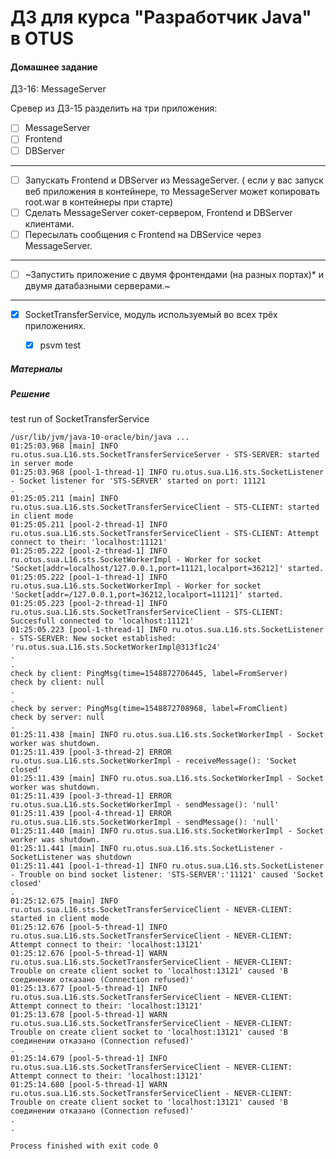 ﻿# ДЗ для курса "Разработчик Java" в OTUS


#### Домашнее задание
ДЗ-16: MessageServer

Cревер из ДЗ-15 разделить на три приложения:
- [ ] MessageServer
- [ ] Frontend
- [ ] DBServer
---
- [ ] Запускать Frontend и DBServer из MessageServer. ( если у вас запуск веб приложения в контейнере, то MessageServer может копировать root.war в контейнеры при старте) 
- [ ] Сделать MessageServer сокет-сервером, Frontend и DBServer клиентами.
- [ ] Пересылать сообщения с Frontend на DBService через MessageServer.
---
- [ ] ~Запустить приложение с двумя фронтендами (на разных портах)* и двумя датабазными серверами.~
---
- [x] SocketTransferService, модуль используемый во всех трёх приложениях.
  - [x] psvm test
  

##### Материалы

##### Решение

test run of SocketTransferService
``` 
/usr/lib/jvm/java-10-oracle/bin/java ...
01:25:03.968 [main] INFO ru.otus.sua.L16.sts.SocketTransferServiceServer - STS-SERVER: started in server mode
01:25:03.968 [pool-1-thread-1] INFO ru.otus.sua.L16.sts.SocketListener - Socket listener for 'STS-SERVER' started on port: 11121
.
01:25:05.211 [main] INFO ru.otus.sua.L16.sts.SocketTransferServiceClient - STS-CLIENT: started in client mode
01:25:05.211 [pool-2-thread-1] INFO ru.otus.sua.L16.sts.SocketTransferServiceClient - STS-CLIENT: Attempt connect to their: 'localhost:11121'
01:25:05.222 [pool-2-thread-1] INFO ru.otus.sua.L16.sts.SocketWorkerImpl - Worker for socket 'Socket[addr=localhost/127.0.0.1,port=11121,localport=36212]' started.
01:25:05.222 [pool-1-thread-1] INFO ru.otus.sua.L16.sts.SocketWorkerImpl - Worker for socket 'Socket[addr=/127.0.0.1,port=36212,localport=11121]' started.
01:25:05.223 [pool-2-thread-1] INFO ru.otus.sua.L16.sts.SocketTransferServiceClient - STS-CLIENT: Succesfull connected to 'localhost:11121'
01:25:05.223 [pool-1-thread-1] INFO ru.otus.sua.L16.sts.SocketListener - STS-SERVER: New socket established: 'ru.otus.sua.L16.sts.SocketWorkerImpl@313f1c24'
.
.
check by client: PingMsg(time=1548872706445, label=FromServer)
check by client: null
.
.
check by server: PingMsg(time=1548872708968, label=FromClient)
check by server: null
.
01:25:11.438 [main] INFO ru.otus.sua.L16.sts.SocketWorkerImpl - Socket worker was shutdown.
01:25:11.439 [pool-3-thread-2] ERROR ru.otus.sua.L16.sts.SocketWorkerImpl - receiveMessage(): 'Socket closed'
01:25:11.439 [main] INFO ru.otus.sua.L16.sts.SocketWorkerImpl - Socket worker was shutdown.
01:25:11.439 [pool-3-thread-1] ERROR ru.otus.sua.L16.sts.SocketWorkerImpl - sendMessage(): 'null'
01:25:11.439 [pool-4-thread-1] ERROR ru.otus.sua.L16.sts.SocketWorkerImpl - sendMessage(): 'null'
01:25:11.440 [main] INFO ru.otus.sua.L16.sts.SocketWorkerImpl - Socket worker was shutdown.
01:25:11.441 [main] INFO ru.otus.sua.L16.sts.SocketListener - SocketListener was shutdown
01:25:11.441 [pool-1-thread-1] INFO ru.otus.sua.L16.sts.SocketListener - Trouble on bind socket listener: 'STS-SERVER':'11121' caused 'Socket closed'
.
01:25:12.675 [main] INFO ru.otus.sua.L16.sts.SocketTransferServiceClient - NEVER-CLIENT: started in client mode
01:25:12.676 [pool-5-thread-1] INFO ru.otus.sua.L16.sts.SocketTransferServiceClient - NEVER-CLIENT: Attempt connect to their: 'localhost:13121'
01:25:12.676 [pool-5-thread-1] WARN ru.otus.sua.L16.sts.SocketTransferServiceClient - NEVER-CLIENT: Trouble on create client socket to 'localhost:13121' caused 'В соединении отказано (Connection refused)'
01:25:13.677 [pool-5-thread-1] INFO ru.otus.sua.L16.sts.SocketTransferServiceClient - NEVER-CLIENT: Attempt connect to their: 'localhost:13121'
01:25:13.678 [pool-5-thread-1] WARN ru.otus.sua.L16.sts.SocketTransferServiceClient - NEVER-CLIENT: Trouble on create client socket to 'localhost:13121' caused 'В соединении отказано (Connection refused)'
.
01:25:14.679 [pool-5-thread-1] INFO ru.otus.sua.L16.sts.SocketTransferServiceClient - NEVER-CLIENT: Attempt connect to their: 'localhost:13121'
01:25:14.680 [pool-5-thread-1] WARN ru.otus.sua.L16.sts.SocketTransferServiceClient - NEVER-CLIENT: Trouble on create client socket to 'localhost:13121' caused 'В соединении отказано (Connection refused)'
.
.

Process finished with exit code 0

```